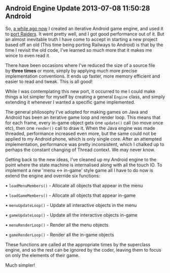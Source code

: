 Android Engine Update
2013-07-08 11:50:28
Android
---

So, <a title="Android Engine on the way?" href="http://ninedof.wordpress.com/2013/03/28/android-engine-on-the-way/">a while ago now</a> I created an iterative Android game engine, and used it to <a title="Raiders for Android" href="http://ninedof.wordpress.com/2013/03/31/raiders-for-android/">port Raiders</a>. It went pretty well, and I got good performance out of it. But an almost inevitable truth I have come to accept in starting a new project based off an old (This time being porting Railways to Android) is that by the time I revisit the old code, I've learned so much more that it makes me wince to even read it.

There have been occasions where I've reduced the size of a source file by <strong>three times</strong> or more, simply by applying much more precise implementation conventions. It ends up faster, more memory efficient and easier to read and tweak. This is all good!

While I was contemplating this new port, it occurred to me I could make things a lot simpler for myself by creating a general <code>Engine</code> class, and simply extending it whenever I wanted a specific game implemented.

The general philosophy I've adopted for making games on Java and Android has been an iterative game loop and render loop. This means that for each frame, every in-game object gets one <code>update()</code> call (so move once etc), then one <code>render()</code> call to draw it. When the Java engine was made threaded, performance increased even more, but the same could not be applied to my Android phone, which is only single core. After an attempted implementation, performance was pretty inconsistent, which I chalked up to perhaps the constant changing of Thread context. We may never know.

Getting back to the new ideas, I've cleaned up my Android engine to the point where the state machine is internalised along with all the touch IO. To implement a new 'menu <-> in-game' style game all I have to do now is extend the engine and override six functions:

• <code>loadMenuMembers()</code> - Allocate all objects that appear in the menu

• <code>loadGameMembers()</code> - Allocate all objects that appear in-game

• <code>menuUpdateLoop()</code> - Update all interactive objects in the menu

• <code>gameUpdateLoop()</code> - Update all the interactive objects in-game

• <code>menuRenderLoop()</code> - Render all the menu objects

• <code>gameRenderLoop()</code> - Render all the in-game objects

These functions are called at the appropriate times by the superclass engine, and so the rest can be ignored by the coder, leaving them to focus on only the elements of their game.

Much simpler!
